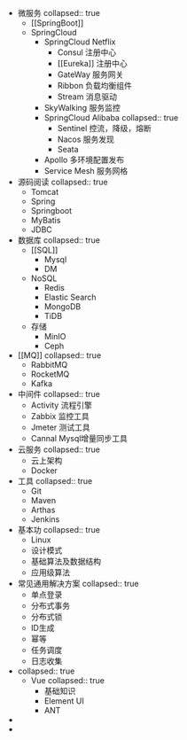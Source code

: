 - 微服务
  collapsed:: true
	- [[SpringBoot]]
	- SpringCloud
		- SpringCloud Netflix
			- Consul 注册中心
			- [[Eureka]] 注册中心
			- GateWay 服务网关
			- Ribbon 负载均衡组件
			- Stream 消息驱动
		- SkyWalking 服务监控
		- SpringCloud Alibaba
		  collapsed:: true
			- Sentinel 控流，降级，熔断
			- Nacos 服务发现
			- Seata
		- Apollo 多环境配置发布
		- Service Mesh 服务网格
- 源码阅读
  collapsed:: true
	- Tomcat
	- Spring
	- Springboot
	- MyBatis
	- JDBC
- 数据库
  collapsed:: true
	- [[SQL]]
		- Mysql
		- DM
	- NoSQL
		- Redis
		- Elastic Search
		- MongoDB
		- TiDB
	- 存储
		- MinIO
		- Ceph
- [[MQ]]
  collapsed:: true
	- RabbitMQ
	- RocketMQ
	- Kafka
- 中间件
  collapsed:: true
	- Activity 流程引擎
	- Zabbix  监控工具
	- Jmeter 测试工具
	- Cannal Mysql增量同步工具
- 云服务
  collapsed:: true
	- 云上架构
	- Docker
- 工具
  collapsed:: true
	- Git
	- Maven
	- Arthas
	- Jenkins
- 基本功
  collapsed:: true
	- Linux
	- 设计模式
	- 基础算法及数据结构
	- 应用级算法
- 常见通用解决⽅案
  collapsed:: true
	- 单点登录
	- 分布式事务
	- 分布式锁
	- ID生成
	- 幂等
	- 任务调度
	- 日志收集
- collapsed:: true
	- Vue
	  collapsed:: true
		- 基础知识
		- Element UI
		- ANT
-
-